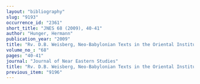 ```yaml
---
layout: "bibliography"
slug: "9193"
occurrence_id: "2361"
short_title: "JNES 68 (2009), 40-41"
author: "Hunger, Hermann"
publication_year: "2009"
title: "Rv. D.B. Weisberg, Neo-Babylonian Texts in the Oriental Institute Collection (OIP 122, 2003)."
volume_no_: "68"
pages: "40-41"
journal: "Journal of Near Eastern Studies"
title: "Rv. D.B. Weisberg, Neo-Babylonian Texts in the Oriental Institute Collection (OIP 122, 2003)."
previous_item: "9196"
---
```

